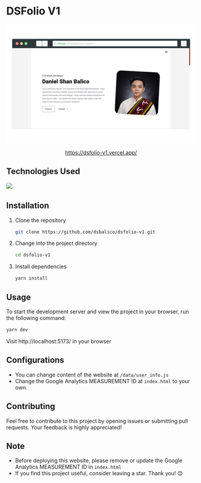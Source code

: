 
# DSFolio V1

<center>
    <img src="/public/cover.png" alt="DSFolio" />
</center>

<center>

https://dsfolio-v1.vercel.app/

</center>

## Technologies Used
<img  src="https://skillicons.dev/icons?i=html,css,js,react,tailwind,netlify&perline=7"/>

## Installation
1. Clone the repository
    ```bash 
    git clone https://github.com/dsbalico/dsfolio-v1.git
    ```
2. Change into the project directory
    ```bash
    cd dsfolio-v1
    ```
3. Install dependencies
    ```bash
    yarn install 
    ```

## Usage
To start the development server and view the project in your browser, run the following command:
```bash
yarn dev
```
Visit http://localhost:5173/ in your browser

## Configurations
- You can change content of the website at `/data/user_info.js`
- Change the Google Analytics MEASUREMENT ID at `index.html` to your own.

## Contributing
Feel free to contribute to this project by opening issues or submitting pull requests. Your feedback is highly appreciated!

## Note
- Before deploying this website, please remove or update the Google Analytics MEASUREMENT ID in `index.html`
- If you find this project useful, consider leaving a star. Thank you! 😊
